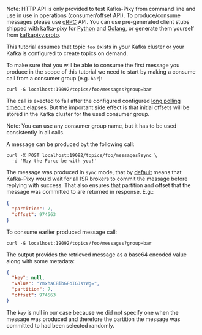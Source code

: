 Note: HTTP API is only provided to test Kafka-Pixy from command line and use
      in use in operations (consumer/offset API). To produce/consume messages
      please use [gRPC](http://www.grpc.io/docs/) API. You can use pre-generated
      client stubs shipped with kafka-pixy for [Python](gen/python) and
      [Golang](gen/golang), or generate them yourself from [kafkapixy.proto](kafkapixy.proto).

This tutorial assumes that topic `foo` exists in your Kafka cluster or your
Kafka is configured to create topics on demand.

To make sure that you will be able to consume the first message you produce in
the scope of this tutorial we need to start by making a consume call from a
consumer group (e.g. `bar`): 

```
curl -G localhost:19092/topics/foo/messages?group=bar
```

The call is exected to fail after the configured configured
[long polling timeout](https://github.com/mailgun/kafka-pixy/blob/master/default.yaml#L103)
elapses. But the important side effect is that initial offsets will be stored
in the Kafka cluster for the used consumer group.

Note: You can use any consumer group name, but it has to be used consistently
      in all calls.

A message can be produced byt the following call:

```
curl -X POST localhost:19092/topics/foo/messages?sync \
  -d 'May the Force be with you!'
```

The message was produced in `sync` mode, that by [default](https://github.com/mailgun/kafka-pixy/blob/master/default.yaml#L70-L78)
means that Kafka-Pixy would wait for all ISR brokers to commit the message
before replying with success. That also ensures that partition and offset
that the message was committed to are returned in response. E.g.:

```json
{
  "partition": 7,
  "offset": 974563
}
```

To consume earlier produced message call:

```
curl -G localhost:19092/topics/foo/messages?group=bar
```

The output provides the retrieved message as a base64 encoded value along with
some metadata:

```json
{
  "key": null,
  "value": "YmxhaCBibGFoIGJsYWg=",
  "partition": 7,
  "offset": 974563
}
```

The `key` is null in our case because we did not specify one when the message
was produced and therefore the partition the message was committed to had been
selected randomly.
